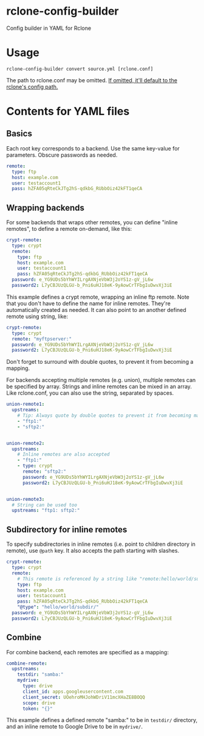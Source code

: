 # rclone-config-builder
Config builder in YAML for Rclone

# Usage

```
rclone-config-builder convert source.yml [rclone.conf]
```

The path to rclone.conf may be omitted. [If omitted, it'll default to the rclone's config path.](https://rclone.org/docs/#config-config-file)

# Contents for YAML files

## Basics
Each root key corresponds to a backend. Use the same key-value for parameters. Obscure passwords as needed.

```yaml
remote:
  type: ftp
  host: example.com
  user: testaccount1
  pass: hZFA05qRteCkJTg2hS-qdkbG_RUbbOiz42kFT1qeCA
```

## Wrapping backends

For some backends that wraps other remotes, you can define "inline remotes", to define a remote on-demand, like this:

```yaml
crypt-remote:
  type: crypt
  remote:
    type: ftp
    host: example.com
    user: testaccount1
    pass: hZFA05qRteCkJTg2hS-qdkbG_RUbbOiz42kFT1qeCA
  password: e_YG9UDs5bYhWYILrgAXNjeVbW3j2oYS1z-gV_jL6w
  password2: L7yCBJUzQLGU-b_Pni6uHJ18eK-9yAowCrTFbgIuDwvXj3iE
```

This example defines a crypt remote, wrapping an inline ftp remote.
Note that you don't have to define the name for inline remotes. They're automatically created as needed.
It can also point to an another defined remote using string, like:

```yaml
crypt-remote:
  type: crypt
  remote: "myftpserver:"
  password: e_YG9UDs5bYhWYILrgAXNjeVbW3j2oYS1z-gV_jL6w
  password2: L7yCBJUzQLGU-b_Pni6uHJ18eK-9yAowCrTFbgIuDwvXj3iE
```

Don't forget to surround with double quotes, to prevent it from becoming a mapping.



For backends accepting multiple remotes (e.g. union), multiple remotes can be specified by array. Strings and inline remotes can be mixed in an array.
Like rclone.conf, you can also use the string, separated by spaces.

```yaml
union-remote1:
  upstreams:
    # Tip: Always quote by double quotes to prevent it from becoming mapping
    - "ftp1:"
    - "sftp2:"


union-remote2:
  upstreams:
    # Inline remotes are also accepted
    - "ftp1:"
    - type: crypt
      remote: "sftp2:"
      password: e_YG9UDs5bYhWYILrgAXNjeVbW3j2oYS1z-gV_jL6w
      password2: L7yCBJUzQLGU-b_Pni6uHJ18eK-9yAowCrTFbgIuDwvXj3iE


union-remote3:
  # String can be used too
  upstreams: "ftp1: sftp2:"
```

## Subdirectory for inline remotes

To specify subdirectories in inline remotes (i.e. point to children directory in remote), use `@path` key. It also accepts the path starting with slashes.

```yaml
crypt-remote:
  type: crypt
  remote:
    # This remote is referenced by a string like "remote:hello/world/subdir/"
    type: ftp
    host: example.com
    user: testaccount1
    pass: hZFA05qRteCkJTg2hS-qdkbG_RUbbOiz42kFT1qeCA
    "@type": "hello/world/subdir/"
  password: e_YG9UDs5bYhWYILrgAXNjeVbW3j2oYS1z-gV_jL6w
  password2: L7yCBJUzQLGU-b_Pni6uHJ18eK-9yAowCrTFbgIuDwvXj3iE
```

## Combine

For combine backend, each remotes are specified as a mapping:

```yaml
combine-remote:
  upstreams:
    testdir: "samba:"
    mydrive:
      type: drive
      client_id: apps.googleusercontent.com
      client_secret: UOehroMHJohWDriV11mcXHaZE8BOQQ
      scope: drive
      token: "{}"
```

This example defines a defined remote "samba:" to be in `testdir/` directory, and an inline remote to Google Drive to be in `mydrive/`.
